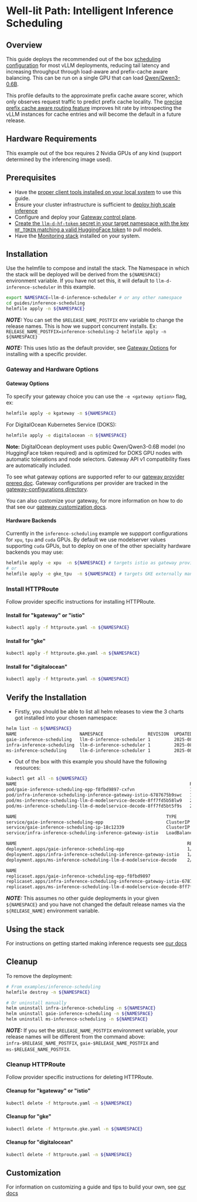 # Well-lit Path: Intelligent Inference Scheduling

## Overview

This guide deploys the recommended out of the box [scheduling configuration](https://github.com/llm-d/llm-d-inference-scheduler/blob/main/docs/architecture.md) for most vLLM deployments, reducing tail latency and increasing throughput through load-aware and prefix-cache aware balancing. This can be run on a single GPU that can load [Qwen/Qwen3-0.6B](https://huggingface.co/Qwen/Qwen3-0.6B).

This profile defaults to the approximate prefix cache aware scorer, which only observes request traffic to predict prefix cache locality. The [precise prefix cache aware routing feature](../precise-prefix-cache-aware) improves hit rate by introspecting the vLLM instances for cache entries and will become the default in a future release.

## Hardware Requirements

This example out of the box requires 2 Nvidia GPUs of any kind (support determined by the inferencing image used).

## Prerequisites

- Have the [proper client tools installed on your local system](../prereq/client-setup/README.md) to use this guide.
- Ensure your cluster infrastructure is sufficient to [deploy high scale inference](../prereq/infrastructure)
- Configure and deploy your [Gateway control plane](../prereq/gateway-provider/README.md).
- [Create the `llm-d-hf-token` secret in your target namespace with the key `HF_TOKEN` matching a valid HuggingFace token](../prereq/client-setup/README.md#huggingface-token) to pull models.
- Have the [Monitoring stack](../../docs/monitoring/README.md) installed on your system.

## Installation

Use the helmfile to compose and install the stack. The Namespace in which the stack will be deployed will be derived from the `${NAMESPACE}` environment variable. If you have not set this, it will default to `llm-d-inference-scheduler` in this example.

```bash
export NAMESPACE=llm-d-inference-scheduler # or any other namespace
cd guides/inference-scheduling
helmfile apply -n ${NAMESPACE}
```

**_NOTE:_** You can set the `$RELEASE_NAME_POSTFIX` env variable to change the release names. This is how we support concurrent installs. Ex: `RELEASE_NAME_POSTFIX=inference-scheduling-2 helmfile apply -n ${NAMESPACE}`

**_NOTE:_** This uses Istio as the default provider, see [Gateway Options](./README.md#gateway-options) for installing with a specific provider.

### Gateway and Hardware Options

#### Gateway Options

To specify your gateway choice you can use the `-e <gateway option>` flag, ex:

```bash
helmfile apply -e kgateway -n ${NAMESPACE}
```


For DigitalOcean Kubernetes Service (DOKS):

```bash
helmfile apply -e digitalocean -n ${NAMESPACE}
```

**Note:** DigitalOcean deployment uses public Qwen/Qwen3-0.6B model (no HuggingFace token required) and is optimized for DOKS GPU nodes with automatic tolerations and node selectors. Gateway API v1 compatibility fixes are automatically included.

To see what gateway options are supported refer to our [gateway provider prereq doc](../prereq/gateway-provider/README.md#supported-providers). Gateway configurations per provider are tracked in the [gateway-configurations directory](../prereq/gateway-provider/common-configurations/).

You can also customize your gateway, for more information on how to do that see our [gateway customization docs](../../docs/customizing-your-gateway.md).

#### Hardware Backends

Currently in the `inference-scheduling` example we suppport configurations for `xpu`, `tpu` and `cuda` GPUs. By default we use modelserver values supporting `cuda` GPUs, but to deploy on one of the other speciality hardware backends you may use:

```bash
helmfile apply -e xpu  -n ${NAMESPACE} # targets istio as gateway provider with XPU hardware
# or
helmfile apply -e gke_tpu  -n ${NAMESPACE} # targets GKE externally managed as gateway provider with TPU hardware
```

### Install HTTPRoute

Follow provider specific instructions for installing HTTPRoute.

#### Install for "kgateway" or "istio"

```bash
kubectl apply -f httproute.yaml -n ${NAMESPACE}
```

#### Install for "gke"

```bash
kubectl apply -f httproute.gke.yaml -n ${NAMESPACE}
```

#### Install for "digitalocean"

```bash
kubectl apply -f httproute.yaml -n ${NAMESPACE}
```
## Verify the Installation

- Firstly, you should be able to list all helm releases to view the 3 charts got installed into your chosen namespace:

```bash
helm list -n ${NAMESPACE}
NAME                        NAMESPACE                 REVISION  UPDATED                               STATUS    CHART                     APP VERSION
gaie-inference-scheduling   llm-d-inference-scheduler 1         2025-08-24 11:24:53.231918 -0700 PDT  deployed  inferencepool-v1.0.1      v1.0.1
infra-inference-scheduling  llm-d-inference-scheduler 1         2025-08-24 11:24:49.551591 -0700 PDT  deployed  llm-d-infra-v1.3.3        v0.3.0
ms-inference-scheduling     llm-d-inference-scheduler 1         2025-08-24 11:24:58.360173 -0700 PDT  deployed  llm-d-modelservice-v0.2.9 v0.2.0
```

- Out of the box with this example you should have the following resources:

```bash
kubectl get all -n ${NAMESPACE}
NAME                                                                  READY   STATUS    RESTARTS   AGE
pod/gaie-inference-scheduling-epp-f8fbd9897-cxfvn                     1/1     Running   0          3m59s
pod/infra-inference-scheduling-inference-gateway-istio-6787675b9swc   1/1     Running   0          4m3s
pod/ms-inference-scheduling-llm-d-modelservice-decode-8ff7fd5b58lw9   2/2     Running   0          3m55s
pod/ms-inference-scheduling-llm-d-modelservice-decode-8ff7fd5bt5f9s   2/2     Running   0          3m55s

NAME                                                         TYPE           CLUSTER-IP    EXTERNAL-IP   PORT(S)                        AGE
service/gaie-inference-scheduling-epp                        ClusterIP      10.16.3.151   <none>        9002/TCP,9090/TCP              3m59s
service/gaie-inference-scheduling-ip-18c12339                ClusterIP      None          <none>        54321/TCP                      3m59s
service/infra-inference-scheduling-inference-gateway-istio   LoadBalancer   10.16.1.195   10.16.4.2     15021:30274/TCP,80:32814/TCP   4m3s

NAME                                                                 READY   UP-TO-DATE   AVAILABLE   AGE
deployment.apps/gaie-inference-scheduling-epp                        1/1     1            1           4m
deployment.apps/infra-inference-scheduling-inference-gateway-istio   1/1     1            1           4m4s
deployment.apps/ms-inference-scheduling-llm-d-modelservice-decode    2/2     2            2           3m56s

NAME                                                                           DESIRED   CURRENT   READY   AGE
replicaset.apps/gaie-inference-scheduling-epp-f8fbd9897                        1         1         1       4m
replicaset.apps/infra-inference-scheduling-inference-gateway-istio-678767549   1         1         1       4m4s
replicaset.apps/ms-inference-scheduling-llm-d-modelservice-decode-8ff7fd5b8    2         2         2       3m56s
```

**_NOTE:_** This assumes no other guide deployments in your given `${NAMESPACE}` and you have not changed the default release names via the `${RELEASE_NAME}` environment variable.

## Using the stack

For instructions on getting started making inference requests see [our docs](../../docs/getting-started-inferencing.md)

## Cleanup

To remove the deployment:

```bash
# From examples/inference-scheduling
helmfile destroy -n ${NAMESPACE}

# Or uninstall manually
helm uninstall infra-inference-scheduling -n ${NAMESPACE}
helm uninstall gaie-inference-scheduling -n ${NAMESPACE}
helm uninstall ms-inference-scheduling -n ${NAMESPACE}
```

**_NOTE:_** If you set the `$RELEASE_NAME_POSTFIX` environment variable, your release names will be different from the command above: `infra-$RELEASE_NAME_POSTFIX`, `gaie-$RELEASE_NAME_POSTFIX` and `ms-$RELEASE_NAME_POSTFIX`.

### Cleanup HTTPRoute

Follow provider specific instructions for deleting HTTPRoute.

#### Cleanup for "kgateway" or "istio"

```bash
kubectl delete -f httproute.yaml -n ${NAMESPACE}
```

#### Cleanup for "gke"

```bash
kubectl delete -f httproute.gke.yaml -n ${NAMESPACE}
```

#### Cleanup for "digitalocean"

```bash
kubectl delete -f httproute.yaml -n ${NAMESPACE}
```

## Customization

For information on customizing a guide and tips to build your own, see [our docs](../../docs/customizing-a-guide.md)
